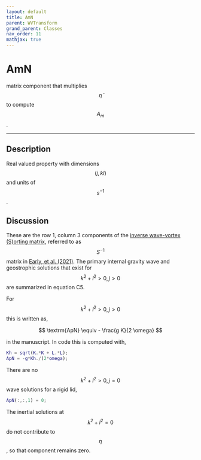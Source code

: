 ```yaml
---
layout: default
title: AmN
parent: WVTransform
grand_parent: Classes
nav_order: 11
mathjax: true
---
```


#  AmN

matrix component that multiplies $$\tilde{\eta}$$ to compute $$A_m$$.


---

## Description
Real valued property with dimensions $$(j,kl)$$ and units of $$s^{-1}$$.

## Discussion

These are the row 1, column 3 components of the [inverse wave-vortex (S)orting matrix](/mathematical-introduction/transformations.html), referred to as $$S^{-1}$$ matrix in [Early, et al. (2021)](https://doi.org/10.1017/jfm.2020.995). The primary internal gravity wave and geostrophic solutions that exist for $$k^2+l^2>0, j>0$$ are summarized in equation C5.

For $$k^2+l^2>0, j>0$$ this is written as,

$$
\textrm{ApN} \equiv - \frac{g K}{2 \omega}
$$

in the manuscript. In code this is computed with,

```matlab
Kh = sqrt(K.*K + L.*L);
ApN = -g*Kh./(2*omega);
```

There are no $$k^2+l^2>0, j=0$$ wave solutions for a rigid lid,

```matlab
ApN(:,:,1) = 0;
```

The inertial solutions at $$k^2+l^2=0$$ do not contribute to $$\eta$$, so that component remains zero.


